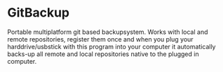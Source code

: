 # GitBackup
Portable multiplatform git based backupsystem. Works with local and remote repositories, register them once and when you plug your harddrive/usbstick with this program into your computer it automatically backs-up all remote and local repositories native to the plugged in computer.
